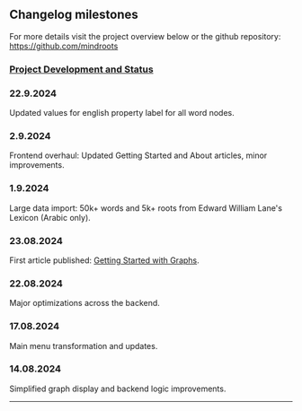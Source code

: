 ## Changelog milestones

For more details visit the project overview below or the github repository: https://github.com/mindroots

### [Project Development and Status](/project-overview)

### 22.9.2024
Updated values for english property label for all word nodes. 

### 2.9.2024
Frontend overhaul: Updated Getting Started and About articles, minor improvements.

### 1.9.2024
Large data import: 50k+ words and 5k+ roots from Edward William Lane's Lexicon (Arabic only).

### 23.08.2024
First article published: [Getting Started with Graphs](/introduction).

### 22.08.2024
Major optimizations across the backend.

### 17.08.2024
Main menu transformation and updates.

### 14.08.2024
Simplified graph display and backend logic improvements.

---
